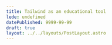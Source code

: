 ```yaml
---
title: Tailwind as an educational tool
lede: undefined
datePublished: 9999-99-99
draft: true
layout: ../../layouts/PostLayout.astro
---
```

